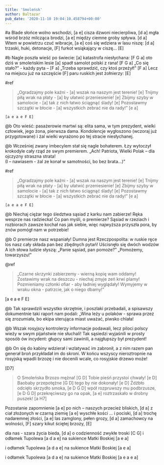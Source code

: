 ```yaml
---
title: 'Smoleńsk'
author: Baltazar
pub_date: '2020-11-10 19:04:10.458794+00:00'
---
```


#a
Blade słońce wolno wschodzi, [a e]
cisza dzwoni niecierpliwa, [d a]
mgła wśród brzóz milcząca brodzi, [a e]
między ciemne groby spływa. [d a]
Wtem w powietrzu czuć wibracje, [a e]
coś się wdziera w lasu niszę: [d a]
trzaski, huki, detonacje, [F]
furkot wsiąkający w ciszę... [E]

#b
Nagle poszła wieść po świecie: [a]
katastrofa niesłychana: [F G a]
oto dziś w smoleńskim lesie [a] 
spadł samolot polski z rana! [F G a]
„Co się stało?” - każdy pyta – [F a]
 „Trzeba sprawdzić, czy ktoś przeżył!” [F a]
Lecz na miejscu już na szczęście [F]
paru ruskich jest żołnierzy: [E]

#ref
>„Ogradzajmy pole kaźni - [a]
>wszak na naszym jest terenie! [e]
>Tnijmy piłą wrak na płaty - [a]
>by ułatwić przeniesienie! [e]
>Zbijmy szyby w samolocie - [a]
>tak z nich łatwo ściągnąć ślady! [e]
>Pozostawmy szczątki w błocie - [a]
>wszystkich zebrać nie da rady!” [e a]
                                
    [a e a e F E]

@b
Oto wieść: pasażerowie 
martwi są: elita sama, 
w tym prezydent, wielki człowiek, 
jego żona, pierwsza dama. 
Kondolencje wygłoszono 
(wczoraj już przygotowane) 
i żal wielki wyrażono 
po tej stracie niesłychanej. 

@b
Wcześniej zwany imbecylem 
stał się nagle bohaterem. 
Łzy wytoczył krokodyle 
cały rząd ze swym premierem. 
„Ach! Patriota, Wielki Polak – 
dla ojczyzny straszna strata!  
(I – nawiasem - żal ze konał 
w samotności, bo bez brata...)” 

#ref
>„Ogradzajmy pole kaźni - [a]
>wszak na naszym jest terenie! [e]
>Tnijmy piłą wrak na płaty - [a]
>by ułatwić przeniesienie! [e]
>Zbijmy szyby w samolocie - [a]
>tak z nich łatwo ściągnąć ślady! [e]
>Pozostawmy szczątki w błocie - [a]
>wszystkich zebrać nie da rady!” [e a]
                                
    [a e a e F E]

@b
Niechaj ciężar tego śledztwa
sąsiad z karku nam zabierze!
Ręka wesprze nas radziecka!
Co pan myśli, o premierze?
Sąsiad w rzeziach i rozbiorach
zawsze kochał nas jak siebie,
więc najwyższa przyszła pora,
by znów pomógł nam w potrzebie!

@b
O premierze nasz wspaniały!
Dumna jest Rzeczpospolita:
w ruskie ręce los nasz cały
składa pan bez zbędnych pytań!
Uścisnęło się dwóch wodzów
A ich słowa ludzie słyszą:
„Panie sąsiad, pan pomoże?”
„Pomożemy, towarzyszu!”

@ref
>„Czarne skrzynki zabierzemy -
>wierną kopię wam oddamy!
>Zostawimy wrak na deszczu -
>niechaj zmyje zeń krwi plamy!
>Pozmieniamy członki ofiar -
>aby ładniej wyglądały!
>Wymyjemy w wraku okna -
>patrzcie, jak o niego dbamy!”

  [a e a e F E]

@b
Tak sprawdzili wszystko skrzętnie,
i poszlaki przebadali,
a spisawszy dokumentnie
taki raport nam podali:
„Wina leży u polaków -
sprawa przez się zrozumiała,
bo ekipa sterująca
miast uważać, piwsko chlała!

@b
Wszak rosyjscy kontrolerzy
informacje podawali,
lecz piloci polscy wieży
w swym pijaństwie nie słuchali!
Tak sąsiedzi wyjaśnili
w prosty sposób ów incydent:
głupcy sami zawinili,
a najgłupszy był prezydent!

@b
On się do kabiny wdzierał
i wzlatywać im zabronił,
a z nim razem pan generał
broń przykładał im do skroni.
W końcu wszyscy nieroztropnie
na rosyjską wpadli brzozę
i nie docenili wcale,
co rosyjskie drzewo może!

[D7]

>O Smoleńska Brzozo mężna! [G D]
>Tobie pieśń przystoi chwały! [e D]
>Baobaby przepotężne [G D]
>tego by nie dokonały! [e D] 
>Źdźbło odcięło skrzydło smoka, [e D G D]
>wpół rozpruwszy mu podbrzusze, [e D G D]
>przekręciwszy go na opak, [a e]
>roztrzaskało w drobny puszek! [a H7]

Pozostanie zapomnienie [a e]
po nich – naszych przecież bliskich, [d a]
z ciał złożonych w czarną ziemię [a e]
wyschłe kości ... i pociski, [d a]
trochę nadaremnej złości, [a e]
las zamglony, pełen grozy, [d a]
zamachowcy na wolności, [F] 
szary kikut ściętej brzozy, [E]

dla nas - szara życia bieda, [d a]
o codzienność zwykłe troski [C G]
i odłamek Tupolewa [a d a e]
na sukience Matki Boskiej [a e a]  

i odłamek Tupolewa [a d a e]
na sukience Matki Boskiej [a e a]  

i odłamek Tupolewa [a d a e]
na sukience Matki Boskiej [a e a e a]
